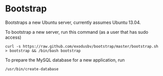 Bootstrap
=========

Bootstraps a new Ubuntu server, currently assumes Ubuntu 13.04.

To bootstrap a new server, run this command (as a user that has sudo access)

    curl -s https://raw.github.com/exodusbv/bootstrap/master/bootstrap.sh > bootstrap && /bin/bash bootstrap

To prepare the MySQL database for a new application, run

    /usr/bin/create-database
